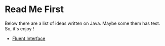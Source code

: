 # Read Me First
Below there are a list of ideas written on Java. Maybe some them has test. So, it's enjoy ! 

- [Fluent Interface](https://github.com/marlonklc/java-ideas/tree/master/src/main/java/com/marlonklc/ideas/fluentinterface)
 